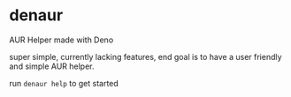 # denaur
AUR Helper made with Deno

super simple, currently lacking features, end goal is to have a user friendly and simple AUR helper.

run ``denaur help`` to get started
